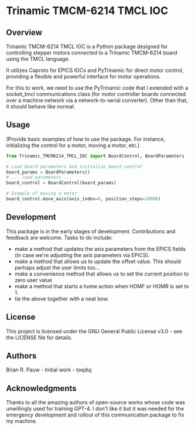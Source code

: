 # Trinamic TMCM-6214 TMCL IOC

## Overview

Trinamic TMCM-6214 TMCL IOC is a Python package designed for controlling stepper motors connected to a Trinamic TMCM-6214 board using the TMCL language. 

It utilizes Caproto for EPICS IOCs and PyTrinamic for direct motor control, providing a flexible and powerful interface for motor operations.

For this to work, we need to use the PyTrinamic code that I extended with a socket_tmcl communications class (for motor controller boards connected over a machine network via a network-to-serial converter). Other than that, it should behave like normal. 

## Usage

(Provide basic examples of how to use the package. For instance, initializing the control for a motor, moving a motor, etc.)

```python
from Trinamic_TMCM6214_TMCL_IOC import BoardControl, BoardParameters

# Load board parameters and initialize board control
board_params = BoardParameters()
# ... load parameters ...
board_control = BoardControl(board_params)

# Example of moving a motor
board_control.move_axis(axis_index=0, position_steps=10000)
```

## Development

This package is in the early stages of development. Contributions and feedback are welcome.
Tasks to do include: 
  - make a method that updates the axis parameters from the EPICS fields (in case we're adjusting the axis parameters via EPICS). 
  - make a method that allows us to update the offset value. This should perhaps adjust the user limits too...
  - make a convenience method that allows us to set the current position to zero user value
  - make a method that starts a home action when HOMF or HOMR is set to 1. 
  - tie the above together with a neat bow. 

## License

This project is licensed under the GNU General Public License v3.0 - see the LICENSE file for details.

## Authors

Brian R. Pauw - Initial work - toqduj

## Acknowledgments

Thanks to all the amazing authors of open-source works whose code was unwillingly used for training GPT-4. I don't like it but it was needed for the emergency development and rollout of this communication package to fix my machine. 